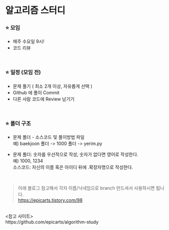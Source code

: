 # 알고리즘 스터디


### ⭐ 모임
 - 매주 수요일 9시! 
 - 코드 리뷰 
<br>

### ⭐ 일정 (모임 전)
 - 문제 풀기 ( 최소 2개 이상, 자유롭게 선택 ) <br>
 - Github 에 풀이 Commit <br>
 - 다른 사람 코드에 Review 남기기
 <br>
 
### ⭐ 폴더 구조

 - 문제 폴더 - 소스코드 및 풀이방법 파일 <br>
   예) baekjoon 폴더 -> 1000 폴더 -> yerim.py <br>

 - 문제 폴더: 숫자를 우선적으로 작성, 숫자가 없다면 영어로 작성한다. <br>
   예) 1000, 1234 <br>
   소스코드: 자신의 이름 혹은 아이디 뒤에 .확장자명으로 작성한다.

<br>

> 아래 블로그 참고해서 각자 이름/닉네임으로 branch 만드셔서 사용하시면 됩니다. <br>
https://epicarts.tistory.com/98
<br>
<참고 사이트><br>
https://github.com/epicarts/algorithm-study <br><br>
